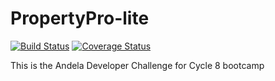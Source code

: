 # PropertyPro-lite

[![Build Status](https://travis-ci.com/alainmateso/PropertyPro-lite.svg?branch=develop)](https://travis-ci.com/alainmateso/PropertyPro-lite)
[![Coverage Status](https://coveralls.io/repos/github/alainmateso/PropertyPro-lite/badge.svg?branch=develop)](https://coveralls.io/github/alainmateso/PropertyPro-lite?branch=develop)

This is the Andela Developer Challenge for Cycle 8 bootcamp

